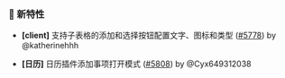 ### 🎉 新特性

- **[client]** 支持子表格的添加和选择按钮配置文字、图标和类型 ([#5778](https://github.com/nocobase/nocobase/pull/5778)) by @katherinehhh

- **[日历]** 日历插件添加事项打开模式 ([#5808](https://github.com/nocobase/nocobase/pull/5808)) by @Cyx649312038


